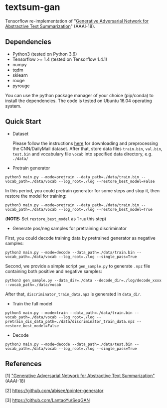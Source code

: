 ﻿# textsum-gan

Tensorflow re-implementation of "[Generative Adversarial Network for Abstractive Text Summarization](https://www.aaai.org/ocs/index.php/AAAI/AAAI18/paper/view/16238/16492)" (AAAI-18).

## Dependencies
* Python3 (tested on Python 3.6)
* Tensorflow >= 1.4 (tested on Tensorflow 1.4.1)
* numpy
* tqdm
* sklearn
* rouge
* pyrouge

You can use the python package manager of your choice (pip/conda) to install the dependencies. The code is tested on Ubuntu 16.04 operating system.

## Quick Start
* Dataset

    Please follow the instructions [here](https://github.com/abisee/cnn-dailymail) for downloading and preprocessing the CNN/DailyMail dataset. After that, store data files ```train.bin```, ```val.bin```, ```test.bin``` and vocabulary file ```vocab``` into specified data directory, e.g. ```./data/```

* Pretrain generator
```
python3 main.py --mode=pretrain --data_path=./data/train.bin --vocab_path=./data/vocab --log_root=./log --restore_best_model=False
```
In this period, you could pretrain generator for some steps and stop it, then restore the model for training:
```
python3 main.py --mode=pretrain --data_path=./data/train.bin --vocab_path=./data/vocab --log_root=./log --restore_best_model=True
```
(**NOTE:** Set ```restore_best_model``` as ```True``` this step)

* Generate pos/neg samples for pretraining discriminator

First, you could decode training data by pretrained generator as negative samples:
```
python3 main.py --mode=decode --data_path=./data/train.bin --vocab_path=./data/vocab --log_root=./log --single_pass=True
```
Second, we provide a simple script ```gen_sample.py``` to generate ```.npz``` file containing both positive and negative samples:

```
python3 gen_sample.py --data_dir=./data --decode_dir=./log/decode_xxxx --vocab_path=./data/vocab
```
After that, ```discriminator_train_data.npz``` is generated in ```data_dir```.

* Train the full model
    
```
python3 main.py --mode=train --data_path=./data/train.bin --vocab_path=./data/vocab --log_root=./log --pretrain_dis_data_path=./data/discriminator_train_data.npz --restore_best_model=False
```

* Decode
    
```
python3 main.py --mode=decode --data_path=./data/test.bin --vocab_path=./data/vocab --log_root=./log --single_pass=True
```

## References
[1] ["Generative Adversarial Network for Abstractive Text Summarization"](https://www.aaai.org/ocs/index.php/AAAI/AAAI18/paper/view/16238/16492) (AAAI-18) 

[2] https://github.com/abisee/pointer-generator 

[3] https://github.com/LantaoYu/SeqGAN 
